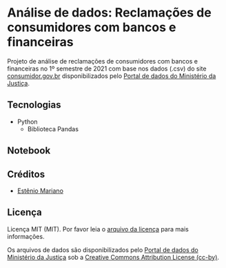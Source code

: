 # Análise de dados: Reclamações de consumidores com bancos e financeiras

Projeto de análise de reclamações de consumidores com bancos e financeiras no 1º semestre de 2021 com base nos dados (.csv) do site [consumidor.gov.br](https://www.consumidor.gov.br) disponibilizados pelo [Portal de dados do Ministério da Justiça](http://dados.mj.gov.br/).

## Tecnologias

- Python
    - Biblioteca Pandas

## Notebook

## Créditos

- [Estênio Mariano](https://github.com/emso-exe)

## Licença

Licença MIT (MIT). Por favor leia o [arquivo da licença](LICENSE.md) para mais informações.

Os arquivos de dados são disponibilizados pelo [Portal de dados do Ministério da Justiça](http://dados.mj.gov.br/) sob a [Creative Commons Attribution License (cc-by)](http://www.opendefinition.org/licenses/cc-by).